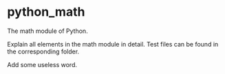 # python_math
The math module of Python.

Explain all elements in the math module in detail. Test files can be found in the corresponding folder.


Add some useless word.